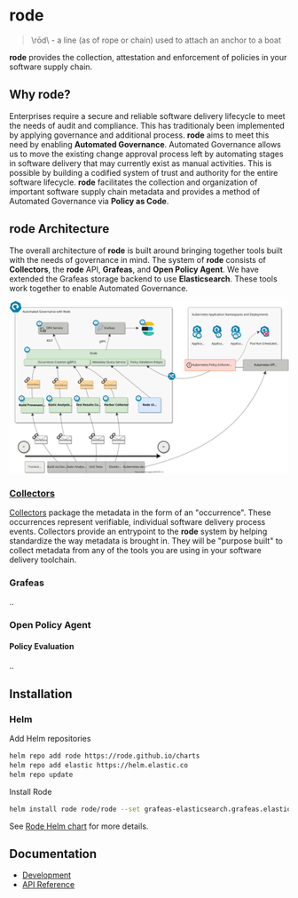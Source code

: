 # rode
> \rōd\ - a line (as of rope or chain) used to attach an anchor to a boat

**rode** provides the collection, attestation and enforcement of policies in your software supply chain.

## Why rode?
Enterprises require a secure and reliable software delivery lifecycle to meet the needs of audit and compliance. This has traditionaly been implemented by applying governance and additional process. **rode** aims to meet this need by enabling **Automated Governance**. Automated Governance allows us to move the existing change approval process left by automating stages in software delivery that may currently exist as manual activities. This is possible by building a codified system of trust and authority for the entire software lifecycle. **rode** facilitates the collection and organization of important software supply chain metadata and provides a method of Automated Governance via **Policy as Code**.

## rode Architecture
The overall architecture of **rode** is built around bringing together tools built with the needs of governance in mind. The system of **rode** consists of **Collectors**, the **rode** API, **Grafeas**, and **Open Policy Agent**. We have extended the Grafeas storage backend to use **Elasticsearch**. These tools work together to enable Automated Governance.

![Rode Architecture](docs/img/rode-ag-architecture.svg)
### [Collectors](./docs/collectors.md)
[Collectors](./docs/collectors.md) package the metadata in the form of an "occurrence". These occurrences represent verifiable, individual software delivery process events. Collectors provide an entrypoint to the **rode** system by helping standardize the way metadata is brought in. They will be "purpose built" to collect metadata from any of the tools you are using in your software delivery toolchain.

### Grafeas
..
### Open Policy Agent
#### Policy Evaluation
..

## Installation

### Helm

Add Helm repositories
```sh
helm repo add rode https://rode.github.io/charts
helm repo add elastic https://helm.elastic.co
helm repo update 
```

Install Rode
```sh
helm install rode rode/rode --set grafeas-elasticsearch.grafeas.elasticsearch.username=grafeas --set grafeas-elasticsearch.grafeas.elasticsearch.password=BAD_PASSWORD
```

See [Rode Helm chart](https://github.com/rode/charts/tree/main/charts/rode) for more details.

## Documentation

* [Development](docs/development.md)
* [API Reference](docs/api.md)

